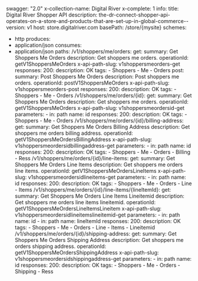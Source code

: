 swagger: "2.0"
x-collection-name: Digital River
x-complete: 1
info:
  title: Digital River Shopper API
  description: the-dr-connect-shopper-api-operates-on-a-store-and-products-that-are-set-up-in-global-commerce--
  version: v1
host: store.digitalriver.com
basePath: /store/{mysite}
schemes:
- http
produces:
- application/json
consumes:
- application/json
paths:
  /v1/shoppers/me/orders:
    get:
      summary: Get Shoppers Me Orders
      description: Get shoppers me orders.
      operationId: getV1ShoppersMeOrders
      x-api-path-slug: v1shoppersmeorders-get
      responses:
        200:
          description: OK
      tags:
      - Shoppers
      - Me
      - Orders
    post:
      summary: Post Shoppers Me Orders
      description: Post shoppers me orders.
      operationId: postV1ShoppersMeOrders
      x-api-path-slug: v1shoppersmeorders-post
      responses:
        200:
          description: OK
      tags:
      - Shoppers
      - Me
      - Orders
  /v1/shoppers/me/orders/{id}:
    get:
      summary: Get Shoppers Me Orders
      description: Get shoppers me orders.
      operationId: getV1ShoppersMeOrders
      x-api-path-slug: v1shoppersmeordersid-get
      parameters:
      - in: path
        name: id
      responses:
        200:
          description: OK
      tags:
      - Shoppers
      - Me
      - Orders
  /v1/shoppers/me/orders/{id}/billing-address:
    get:
      summary: Get Shoppers Me Orders Billing Address
      description: Get shoppers me orders billing address.
      operationId: getV1ShoppersMeOrdersBillingAddress
      x-api-path-slug: v1shoppersmeordersidbillingaddress-get
      parameters:
      - in: path
        name: id
      responses:
        200:
          description: OK
      tags:
      - Shoppers
      - Me
      - Orders
      - Billing
      - Ress
  /v1/shoppers/me/orders/{id}/line-items:
    get:
      summary: Get Shoppers Me Orders Line Items
      description: Get shoppers me orders line items.
      operationId: getV1ShoppersMeOrdersLineItems
      x-api-path-slug: v1shoppersmeordersidlineitems-get
      parameters:
      - in: path
        name: id
      responses:
        200:
          description: OK
      tags:
      - Shoppers
      - Me
      - Orders
      - Line
      - Items
  /v1/shoppers/me/orders/{id}/line-items/{lineItemId}:
    get:
      summary: Get Shoppers Me Orders Line Items Lineitemid
      description: Get shoppers me orders line items lineitemid.
      operationId: getV1ShoppersMeOrdersLineItemsLineitem
      x-api-path-slug: v1shoppersmeordersidlineitemslineitemid-get
      parameters:
      - in: path
        name: id
      - in: path
        name: lineItemId
      responses:
        200:
          description: OK
      tags:
      - Shoppers
      - Me
      - Orders
      - Line
      - Items
      - Lineitemid
  /v1/shoppers/me/orders/{id}/shipping-address:
    get:
      summary: Get Shoppers Me Orders Shipping Address
      description: Get shoppers me orders shipping address.
      operationId: getV1ShoppersMeOrdersShippingAddress
      x-api-path-slug: v1shoppersmeordersidshippingaddress-get
      parameters:
      - in: path
        name: id
      responses:
        200:
          description: OK
      tags:
      - Shoppers
      - Me
      - Orders
      - Shipping
      - Ress